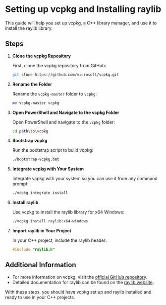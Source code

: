 # Setting up vcpkg and Installing raylib

This guide will help you set up vcpkg, a C++ library manager, and use it to install the raylib library.

## Steps

1. **Clone the vcpkg Repository**

    First, clone the vcpkg repository from GitHub:
    ```sh
    git clone https://github.com/microsoft/vcpkg.git
    ```

2. **Rename the Folder**

    Rename the `vcpkg-master` folder to `vcpkg`:
    ```sh
    mv vcpkg-master vcpkg
    ```

3. **Open PowerShell and Navigate to the vcpkg Folder**

    Open PowerShell and navigate to the `vcpkg` folder:
    ```sh
    cd path\to\vcpkg
    ```

4. **Bootstrap vcpkg**

    Run the bootstrap script to build vcpkg:
    ```sh
    ./bootstrap-vcpkg.bat
    ```

5. **Integrate vcpkg with Your System**

    Integrate vcpkg with your system so you can use it from any command prompt:
    ```sh
    ./vcpkg integrate install
    ```

6. **Install raylib**

    Use vcpkg to install the raylib library for x64 Windows:
    ```sh
    ./vcpkg install raylib:x64-windows
    ```

7. **Import raylib in Your Project**

    In your C++ project, include the raylib header:
    ```cpp
    #include "raylib.h"
    ```

## Additional Information

- For more information on vcpkg, visit the [official GitHub repository](https://github.com/microsoft/vcpkg).
- Detailed documentation for raylib can be found on the [raylib website](https://www.raylib.com/).

With these steps, you should have vcpkg set up and raylib installed and ready to use in your C++ projects.
